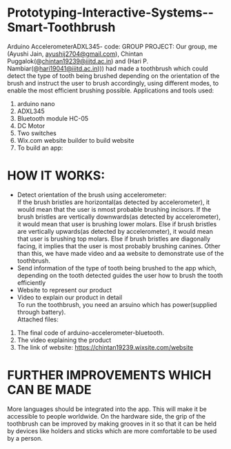 # Prototyping-Interactive-Systems--Smart-Toothbrush
Arduino AccelerometerADXL345- code: 
GROUP PROJECT:
Our group, me (Ayushi Jain, ayushij2704@gmail.com), Chintan Puggalok(@chintan19239@iiitd.ac.in) and (Hari P. Nambiar(@hari19041@iiitd.ac.in))) had made a toothbrush which could detect the type of tooth being brushed depending on the orientation of the brush and instruct the user to brush accordingly, using different modes, to enable the most efficient brushing possible. 
Applications and tools used:

1. arduino nano
2. ADXL345
3. Bluetooth module HC-05
4. DC Motor
5. Two switches
6. Wix.com website builder to build website
7. To build an app:    
  
# HOW IT WORKS: 

- Detect orientation of the brush using accelerometer:  
  If the brush bristles are horizontal(as detected by accelerometer), it would mean that the user is nmost probable brushing incisors.     If the brush bristles are vertically downwards(as detected by accelerometer), it would mean that user is brushing lower molars. Else     if brush bristles are vertically upwards(as detected by accelerometer), it would mean that user is brushing top molars. Else if brush   bristles are diagonally facing, it implies that the user is most probably brushing canines. Other than this, we have made video and aa   website to demonstrate use of the toothbrush. 
- Send information of the type of tooth being brushed to the app which, depending on the tooth detected guides the user how to brush the tooth efficiently 
- Website to represent our product  
- Video to explain our product in detail  
To run the toothbrush, you need an arsuino which has power(supplied through battery).  
Attached files:  
1. The final code of arduino-accelerometer-bluetooth.
2. The video explaining the product
3. The link of website: https://chintan19239.wixsite.com/website

# FURTHER IMPROVEMENTS WHICH CAN BE MADE
More languages should be integrated into the app. This will make it be accessible to people worldwide. On the hardware side, the grip of the toothbrush can be improved  by making grooves in it so that it can be held by devices like holders and sticks which are more comfortable to be used by a person.
